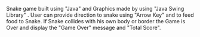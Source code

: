 Snake game built using "Java" and Graphics made by using "Java Swing Library" . User can provide direction to snake using "Arrow Key" and to feed food to Snake. If Snake collides with his own body or border the Game is Over and display the "Game Over" message and "Total Score".
